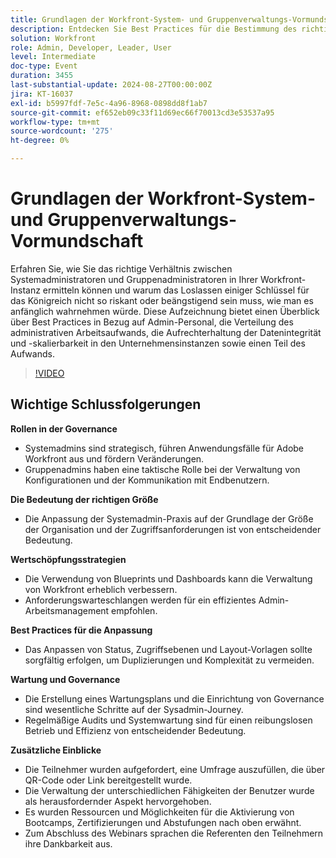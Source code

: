 ```yaml
---
title: Grundlagen der Workfront-System- und Gruppenverwaltungs-Vormundschaft
description: Entdecken Sie Best Practices für die Bestimmung des richtigen Gleichgewichts zwischen Workfront-System- und Gruppenadministratoren, die Verteilung von Arbeitslasten und die Aufrechterhaltung der Datenintegrität, um Ihr Unternehmen effizient und sicher zu skalieren.
solution: Workfront
role: Admin, Developer, Leader, User
level: Intermediate
doc-type: Event
duration: 3455
last-substantial-update: 2024-08-27T00:00:00Z
jira: KT-16037
exl-id: b5997fdf-7e5c-4a96-8968-0898dd8f1ab7
source-git-commit: ef652eb09c33f11d69ec66f70013cd3e53537a95
workflow-type: tm+mt
source-wordcount: '275'
ht-degree: 0%

---
```


# Grundlagen der Workfront-System- und Gruppenverwaltungs-Vormundschaft

Erfahren Sie, wie Sie das richtige Verhältnis zwischen Systemadministratoren und Gruppenadministratoren in Ihrer Workfront-Instanz ermitteln können und warum das Loslassen einiger Schlüssel für das Königreich nicht so riskant oder beängstigend sein muss, wie man es anfänglich wahrnehmen würde. Diese Aufzeichnung bietet einen Überblick über Best Practices in Bezug auf Admin-Personal, die Verteilung des administrativen Arbeitsaufwands, die Aufrechterhaltung der Datenintegrität und -skalierbarkeit in den Unternehmensinstanzen sowie einen Teil des Aufwands.

>[!VIDEO](https://video.tv.adobe.com/v/3433002/?learn=on)

## Wichtige Schlussfolgerungen

**Rollen in der Governance**

* Systemadmins sind strategisch, führen Anwendungsfälle für Adobe Workfront aus und fördern Veränderungen.
* Gruppenadmins haben eine taktische Rolle bei der Verwaltung von Konfigurationen und der Kommunikation mit Endbenutzern.

**Die Bedeutung der richtigen Größe**

* Die Anpassung der Systemadmin-Praxis auf der Grundlage der Größe der Organisation und der Zugriffsanforderungen ist von entscheidender Bedeutung.

**Wertschöpfungsstrategien**

* Die Verwendung von Blueprints und Dashboards kann die Verwaltung von Workfront erheblich verbessern.
* Anforderungswarteschlangen werden für ein effizientes Admin-Arbeitsmanagement empfohlen.

**Best Practices für die Anpassung**

* Das Anpassen von Status, Zugriffsebenen und Layout-Vorlagen sollte sorgfältig erfolgen, um Duplizierungen und Komplexität zu vermeiden.

**Wartung und Governance**

* Die Erstellung eines Wartungsplans und die Einrichtung von Governance sind wesentliche Schritte auf der Sysadmin-Journey.
* Regelmäßige Audits und Systemwartung sind für einen reibungslosen Betrieb und Effizienz von entscheidender Bedeutung.

**Zusätzliche Einblicke**

* Die Teilnehmer wurden aufgefordert, eine Umfrage auszufüllen, die über QR-Code oder Link bereitgestellt wurde.
* Die Verwaltung der unterschiedlichen Fähigkeiten der Benutzer wurde als herausfordernder Aspekt hervorgehoben.
* Es wurden Ressourcen und Möglichkeiten für die Aktivierung von Bootcamps, Zertifizierungen und Abstufungen nach oben erwähnt.
* Zum Abschluss des Webinars sprachen die Referenten den Teilnehmern ihre Dankbarkeit aus.
